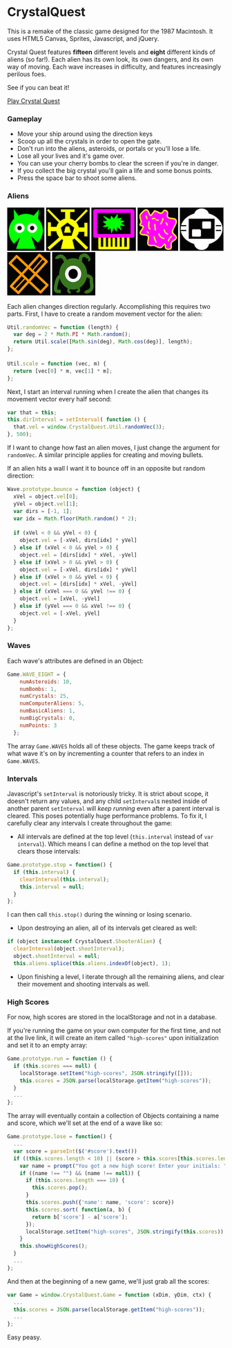 # CrystalQuest
This is a remake of the classic game designed for the 1987 Macintosh. It uses HTML5 Canvas, Sprites, Javascript, and jQuery.

Crystal Quest features **fifteen** different levels and **eight** different kinds of aliens (so far!). Each alien has its own look, its own dangers, and its own way of moving. Each wave increases in difficulty, and features increasingly perilous foes.

See if you can beat it!

[Play Crystal Quest](https://haleymt.github.io/CrystalQuest)

### Gameplay
* Move your ship around using the direction keys
* Scoop up all the crystals in order to open the gate.
* Don't run into the aliens, asteroids, or portals or you'll lose a life.
* Lose all your lives and it's game over.
* You can use your cherry bombs to clear the screen if you're in danger.
* If you collect the big crystal you'll gain a life and some bonus points.
* Press the space bar to shoot some aliens.

### Aliens

![Basic Alien](img/rm_basic_alien.png)
![Shooter Alien](img/rm_shooter_alien.png)
![Computer Alien](img/rm_computer_alien.png)
![Blob Alien](img/rm_blob_alien.png)
![Computer Shooter Alien](img/rm_cs_alien.png)
![X Shooter Alien](img/rm_x_alien.png)
![Four Leg Alien](img/rm_four_leg_alien.png)

Each alien changes direction regularly. Accomplishing this requires two parts. First, I have to create a random movement vector for the alien:
```javascript
Util.randomVec = function (length) {
  var deg = 2 * Math.PI * Math.random();
  return Util.scale([Math.sin(deg), Math.cos(deg)], length);
};

Util.scale = function (vec, m) {
  return [vec[0] * m, vec[1] * m];
};
```
Next, I start an interval running when I create the alien that changes its movement vector every half second:

```javascript
var that = this;
this.dirInterval = setInterval( function () {
  that.vel = window.CrystalQuest.Util.randomVec(3);
}, 500);
```
If I want to change how fast an alien moves, I just change the argument for `randomVec`. A similar principle applies for creating and moving bullets.

If an alien hits a wall I want it to bounce off in an opposite but random direction:
```javascript
Wave.prototype.bounce = function (object) {
  xVel = object.vel[0];
  yVel = object.vel[1];
  var dirs = [-1, 1];
  var idx = Math.floor(Math.random() * 2);

  if (xVel < 0 && yVel < 0) {
    object.vel = [-xVel, dirs[idx] * yVel]
  } else if (xVel < 0 && yVel > 0) {
    object.vel = [dirs[idx] * xVel, -yVel]
  } else if (xVel > 0 && yVel > 0) {
    object.vel = [-xVel, dirs[idx] * yVel]
  } else if (xVel > 0 && yVel < 0) {
    object.vel = [dirs[idx] * xVel, -yVel]
  } else if (xVel === 0 && yVel !== 0) {
    object.vel = [xVel, -yVel]
  } else if (yVel === 0 && xVel !== 0) {
    object.vel = [-xVel, yVel]
  }
};
```
### Waves
Each wave's attributes are defined in an Object:

```javascript
Game.WAVE_EIGHT = {
    numAsteroids: 10,
    numBombs: 1,
    numCrystals: 25,
    numComputerAliens: 5,
    numBasicAliens: 1,
    numBigCrystals: 0,
    numPoints: 3
  };
```
The array `Game.WAVES` holds all of these objects. The game keeps track of what wave it's on by incrementing a counter that refers to an index in `Game.WAVES`.

### Intervals
Javascript's `setInterval` is notoriously tricky. It is strict about scope, it doesn't return any values, and any child `setInterval`s nested inside of another parent `setInterval` will *keep running* even after a parent interval is cleared. This poses potentially huge performance problems. To fix it, I carefully clear any intervals I create throughout the game:

* All intervals are defined at the top level (`this.interval` instead of `var interval`). Which means I can define a method on the top level that clears those intervals:
```javascript
Game.prototype.stop = function() {
  if (this.interval) {
    clearInterval(this.interval);
    this.interval = null;
  }
};
```
I can then call `this.stop()` during the winning or losing scenario.
* Upon destroying an alien, all of its intervals get cleared as well:
```javascript
if (object instanceof CrystalQuest.ShooterAlien) {
  clearInterval(object.shootInterval);
  object.shootInterval = null;
  this.aliens.splice(this.aliens.indexOf(object), 1);
```
* Upon finishing a level, I iterate through all the remaining aliens, and clear their movement and shooting intervals as well.

### High Scores
For now, high scores are stored in the localStorage and not in a database.

If you're running the game on your own computer for the first time, and not at the live link, it will create an item called `"high-scores"` upon initialization and set it to an empty array:
```javascript
Game.prototype.run = function () {
  if (this.scores === null) {
    localStorage.setItem("high-scores", JSON.stringify([]));
    this.scores = JSON.parse(localStorage.getItem("high-scores"));
  }
  ...
};
```
The array will eventually contain a collection of Objects containing a name and score, which we'll set at the end of a wave like so:
```javascript
Game.prototype.lose = function() {
  ...
  var score = parseInt($('#score').text())
  if ((this.scores.length < 10) || (score > this.scores[this.scores.length - 1]['score'])) {
    var name = prompt("You got a new high score! Enter your initials: ");
    if ((name !== "") && (name !== null)) {
      if (this.scores.length === 10) {
        this.scores.pop();
      }
      this.scores.push({'name': name, 'score': score})
      this.scores.sort( function(a, b) {
        return b['score'] - a['score'];
      });
      localStorage.setItem("high-scores", JSON.stringify(this.scores));
    }
    this.showHighScores();
  }
  ...
};
```
And then at the beginning of a new game, we'll just grab all the scores:
```javascript
var Game = window.CrystalQuest.Game = function (xDim, yDim, ctx) {
  ...
  this.scores = JSON.parse(localStorage.getItem("high-scores"));
  ...
};
```
Easy peasy.

